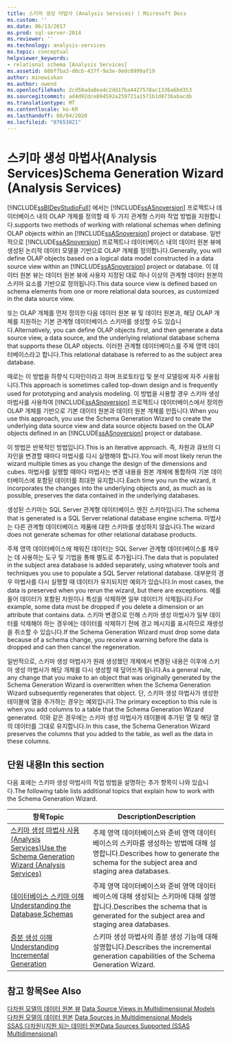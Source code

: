 ```yaml
---
title: 스키마 생성 마법사 (Analysis Services) | Microsoft Docs
ms.custom: ''
ms.date: 06/13/2017
ms.prod: sql-server-2014
ms.reviewer: ''
ms.technology: analysis-services
ms.topic: conceptual
helpviewer_keywords:
- relational schema [Analysis Services]
ms.assetid: 68bf7ba3-d0cb-437f-9a3e-9edc0999af19
author: minewiskan
ms.author: owend
ms.openlocfilehash: 2cd58ada8ea4c2dd17ba4427578ac1336a6bd353
ms.sourcegitcommit: ad4d92dce894592a259721a1571b1d8736abacdb
ms.translationtype: MT
ms.contentlocale: ko-KR
ms.lasthandoff: 08/04/2020
ms.locfileid: "87653021"
---
```

# <a name="schema-generation-wizard-analysis-services"></a><span data-ttu-id="37c6d-102">스키마 생성 마법사(Analysis Services)</span><span class="sxs-lookup"><span data-stu-id="37c6d-102">Schema Generation Wizard (Analysis Services)</span></span>
  [!INCLUDE[ssBIDevStudioFull](../../includes/ssbidevstudiofull-md.md)] <span data-ttu-id="37c6d-103">에서는 [!INCLUDE[ssASnoversion](../../includes/ssasnoversion-md.md)] 프로젝트나 데이터베이스 내의 OLAP 개체를 정의할 때 두 가지 관계형 스키마 작업 방법을 지원합니다.</span><span class="sxs-lookup"><span data-stu-id="37c6d-103">supports two methods of working with relational schemas when defining OLAP objects within an [!INCLUDE[ssASnoversion](../../includes/ssasnoversion-md.md)] project or database.</span></span> <span data-ttu-id="37c6d-104">일반적으로 [!INCLUDE[ssASnoversion](../../includes/ssasnoversion-md.md)] 프로젝트나 데이터베이스 내의 데이터 원본 뷰에 생성된 논리적 데이터 모델을 기반으로 OLAP 개체를 정의합니다.</span><span class="sxs-lookup"><span data-stu-id="37c6d-104">Generally, you will define OLAP objects based on a logical data model constructed in a data source view within an [!INCLUDE[ssASnoversion](../../includes/ssasnoversion-md.md)] project or database.</span></span> <span data-ttu-id="37c6d-105">이 데이터 원본 뷰는 데이터 원본 뷰에 사용자 지정된 대로 하나 이상의 관계형 데이터 원본의 스키마 요소를 기반으로 정의됩니다.</span><span class="sxs-lookup"><span data-stu-id="37c6d-105">This data source view is defined based on schema elements from one or more relational data sources, as customized in the data source view.</span></span>  
  
 <span data-ttu-id="37c6d-106">또는 OLAP 개체를 먼저 정의한 다음 데이터 원본 뷰 및 데이터 원본과, 해당 OLAP 개체를 지원하는 기본 관계형 데이터베이스 스키마를 생성할 수도 있습니다.</span><span class="sxs-lookup"><span data-stu-id="37c6d-106">Alternatively, you can define OLAP objects first, and then generate a data source view, a data source, and the underlying relational database schema that supports these OLAP objects.</span></span> <span data-ttu-id="37c6d-107">이러한 관계형 데이터베이스를 주제 영역 데이터베이스라고 합니다.</span><span class="sxs-lookup"><span data-stu-id="37c6d-107">This relational database is referred to as the subject area database.</span></span>  
  
 <span data-ttu-id="37c6d-108">때로는 이 방법을 하향식 디자인이라고 하며 프로토타입 및 분석 모델링에 자주 사용됩니다.</span><span class="sxs-lookup"><span data-stu-id="37c6d-108">This approach is sometimes called top-down design and is frequently used for prototyping and analysis modeling.</span></span> <span data-ttu-id="37c6d-109">이 방법을 사용할 경우 스키마 생성 마법사를 사용하여 [!INCLUDE[ssASnoversion](../../includes/ssasnoversion-md.md)] 프로젝트나 데이터베이스에서 정의한 OLAP 개체를 기반으로 기본 데이터 원본과 데이터 원본 개체를 만듭니다.</span><span class="sxs-lookup"><span data-stu-id="37c6d-109">When you use this approach, you use the Schema Generation Wizard to create the underlying data source view and data source objects based on the OLAP objects defined in an [!INCLUDE[ssASnoversion](../../includes/ssasnoversion-md.md)] project or database.</span></span>  
  
 <span data-ttu-id="37c6d-110">이 방법은 반복적인 방법입니다.</span><span class="sxs-lookup"><span data-stu-id="37c6d-110">This is an iterative approach.</span></span> <span data-ttu-id="37c6d-111">즉, 차원과 큐브의 디자인을 변경할 때마다 마법사를 다시 실행해야 합니다.</span><span class="sxs-lookup"><span data-stu-id="37c6d-111">You will most likely rerun the wizard multiple times as you change the design of the dimensions and cubes.</span></span> <span data-ttu-id="37c6d-112">마법사를 실행할 때마다 마법사는 변경 내용을 원본 개체에 통합하여 기본 데이터베이스에 포함된 데이터를 최대한 유지합니다.</span><span class="sxs-lookup"><span data-stu-id="37c6d-112">Each time you run the wizard, it incorporates the changes into the underlying objects and, as much as is possible, preserves the data contained in the underlying databases.</span></span>  
  
 <span data-ttu-id="37c6d-113">생성된 스키마는 SQL Server 관계형 데이터베이스 엔진 스키마입니다.</span><span class="sxs-lookup"><span data-stu-id="37c6d-113">The schema that is generated is a SQL Server relational database engine schema.</span></span> <span data-ttu-id="37c6d-114">마법사는 다른 관계형 데이터베이스 제품에 대한 스키마를 생성하지 않습니다.</span><span class="sxs-lookup"><span data-stu-id="37c6d-114">The wizard does not generate schemas for other relational database products.</span></span>  
  
 <span data-ttu-id="37c6d-115">주제 영역 데이터베이스에 채워진 데이터는 SQL Server 관계형 데이터베이스를 채우는 데 사용하는 도구 및 기법을 통해 별도로 추가됩니다.</span><span class="sxs-lookup"><span data-stu-id="37c6d-115">The data that is populated in the subject area database is added separately, using whatever tools and techniques you use to populate a SQL Server relational database.</span></span> <span data-ttu-id="37c6d-116">대부분의 경우 마법사를 다시 실행할 때 데이터가 유지되지만 예외가 있습니다.</span><span class="sxs-lookup"><span data-stu-id="37c6d-116">In most cases, the data is preserved when you rerun the wizard, but there are exceptions.</span></span> <span data-ttu-id="37c6d-117">예를 들어 데이터가 포함된 차원이나 특성을 삭제하면 일부 데이터가 삭제됩니다.</span><span class="sxs-lookup"><span data-stu-id="37c6d-117">For example, some data must be dropped if you delete a dimension or an attribute that contains data.</span></span> <span data-ttu-id="37c6d-118">스키마 변경으로 인해 스키마 생성 마법사가 일부 데이터를 삭제해야 하는 경우에는 데이터를 삭제하기 전에 경고 메시지를 표시하므로 재생성을 취소할 수 있습니다.</span><span class="sxs-lookup"><span data-stu-id="37c6d-118">If the Schema Generation Wizard must drop some data because of a schema change, you receive a warning before the data is dropped and can then cancel the regeneration.</span></span>  
  
 <span data-ttu-id="37c6d-119">일반적으로, 스키마 생성 마법사가 원래 생성했던 개체에서 변경된 내용은 이후에 스키마 생성 마법사가 해당 개체를 다시 생성할 때 덮어쓰게 됩니다.</span><span class="sxs-lookup"><span data-stu-id="37c6d-119">As a general rule, any change that you make to an object that was originally generated by the Schema Generation Wizard is overwritten when the Schema Generation Wizard subsequently regenerates that object.</span></span> <span data-ttu-id="37c6d-120">단, 스키마 생성 마법사가 생성한 테이블에 열을 추가하는 경우는 예외입니다.</span><span class="sxs-lookup"><span data-stu-id="37c6d-120">The primary exception to this rule is when you add columns to a table that the Schema Generation Wizard generated.</span></span> <span data-ttu-id="37c6d-121">이와 같은 경우에는 스키마 생성 마법사가 테이블에 추가된 열 및 해당 열의 데이터를 그대로 유지합니다.</span><span class="sxs-lookup"><span data-stu-id="37c6d-121">In this case, the Schema Generation Wizard preserves the columns that you added to the table, as well as the data in these columns.</span></span>  
  
## <a name="in-this-section"></a><span data-ttu-id="37c6d-122">단원 내용</span><span class="sxs-lookup"><span data-stu-id="37c6d-122">In this section</span></span>  
 <span data-ttu-id="37c6d-123">다음 표에는 스키마 생성 마법사의 작업 방법을 설명하는 추가 항목이 나와 있습니다.</span><span class="sxs-lookup"><span data-stu-id="37c6d-123">The following table lists additional topics that explain how to work with the Schema Generation Wizard.</span></span>  
  
|<span data-ttu-id="37c6d-124">항목</span><span class="sxs-lookup"><span data-stu-id="37c6d-124">Topic</span></span>|<span data-ttu-id="37c6d-125">Description</span><span class="sxs-lookup"><span data-stu-id="37c6d-125">Description</span></span>|  
|-----------|-----------------|  
|[<span data-ttu-id="37c6d-126">스키마 생성 마법사 사용&#40;Analysis Services&#41;</span><span class="sxs-lookup"><span data-stu-id="37c6d-126">Use the Schema Generation Wizard &#40;Analysis Services&#41;</span></span>](schema-generation-wizard-analysis-services.md)|<span data-ttu-id="37c6d-127">주제 영역 데이터베이스와 준비 영역 데이터베이스의 스키마를 생성하는 방법에 대해 설명합니다.</span><span class="sxs-lookup"><span data-stu-id="37c6d-127">Describes how to generate the schema for the subject area and staging area databases.</span></span>|  
|[<span data-ttu-id="37c6d-128">데이터베이스 스키마 이해</span><span class="sxs-lookup"><span data-stu-id="37c6d-128">Understanding the Database Schemas</span></span>](understanding-the-database-schemas.md)|<span data-ttu-id="37c6d-129">주제 영역 데이터베이스와 준비 영역 데이터베이스에 대해 생성되는 스키마에 대해 설명합니다.</span><span class="sxs-lookup"><span data-stu-id="37c6d-129">Describes the schema that is generated for the subject area and staging area databases.</span></span>|  
|[<span data-ttu-id="37c6d-130">증분 생성 이해</span><span class="sxs-lookup"><span data-stu-id="37c6d-130">Understanding Incremental Generation</span></span>](understanding-incremental-generation.md)|<span data-ttu-id="37c6d-131">스키마 생성 마법사의 증분 생성 기능에 대해 설명합니다.</span><span class="sxs-lookup"><span data-stu-id="37c6d-131">Describes the incremental generation capabilities of the Schema Generation Wizard.</span></span>|  
  
## <a name="see-also"></a><span data-ttu-id="37c6d-132">참고 항목</span><span class="sxs-lookup"><span data-stu-id="37c6d-132">See Also</span></span>  
 <span data-ttu-id="37c6d-133">[다차원 모델의 데이터 원본 뷰](data-source-views-in-multidimensional-models.md) </span><span class="sxs-lookup"><span data-stu-id="37c6d-133">[Data Source Views in Multidimensional Models](data-source-views-in-multidimensional-models.md) </span></span>  
 <span data-ttu-id="37c6d-134">[다차원 모델의 데이터 원본](data-sources-in-multidimensional-models.md) </span><span class="sxs-lookup"><span data-stu-id="37c6d-134">[Data Sources in Multidimensional Models](data-sources-in-multidimensional-models.md) </span></span>  
 [<span data-ttu-id="37c6d-135">SSAS 다차원&#41;&#40;지원 되는 데이터 원본</span><span class="sxs-lookup"><span data-stu-id="37c6d-135">Data Sources Supported &#40;SSAS Multidimensional&#41;</span></span>](supported-data-sources-ssas-multidimensional.md)  
  
  
